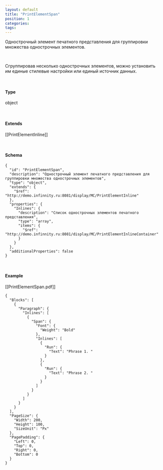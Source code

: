 ```yaml
---
layout: default
title: "PrintElementSpan"
position: 1
categories: 
tags: 
---
```


Однострочный элемент печатного представления для группировки множества однострочных элементов.

   

Сгруппировав несколько однострочных элементов, можно установить им единые стилевые настройки или единый источник данных.

   

#### Type

object

   

#### Extends

[[PrintElementInline]]

   

#### Schema

```
{
  "id": "PrintElementSpan",
  "description": "Однострочный элемент печатного представления для группировки множества однострочных элементов",
  "type": "object",
  "extends": {
    "$ref": "http://demo.infinnity.ru:8081/display/MC/PrintElementInline"
  },
  "properties": {
    "Inlines": {
      "description": "Список однострочных элементов печатного представления",
      "type": "array",
      "items": {
        "$ref": "http://demo.infinnity.ru:8081/display/MC/PrintElementInlineContainer"
      }
    }
  },
  "additionalProperties": false
}
```

   

#### Example

[[PrintElementSpan.pdf]]

```
{
  "Blocks": [
    {
      "Paragraph": {
        "Inlines": [
          {
            "Span": {
              "Font": {
                "Weight": "Bold"
              },
              "Inlines": [
                {
                  "Run": {
                    "Text": "Phrase 1. "
                  }
                },
                {
                  "Run": {
                    "Text": "Phrase 2. "
                  }
                }
              ]
            }
          }
        ]
      }
    }
  ],
  "PageSize": {
    "Width": 200,
    "Height": 100,
    "SizeUnit": "Px"
  },
  "PagePadding": {
    "Left": 0,
    "Top": 0,
    "Right": 0,
    "Bottom": 0
  }
}
```

 

 

